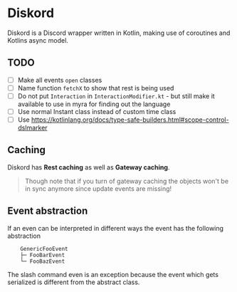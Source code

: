 # Diskord
Diskord is a Discord wrapper written in Kotlin, making use of coroutines and Kotlins async model.

## TODO
- [ ] Make all events `open` classes
- [ ] Name function `fetchX` to show that rest is being used
- [ ] Do not put `Interaction` in `InteractionModifier.kt` - but still make it available to use in myra for finding out the language
- [ ] Use normal Instant class instead of custom time class
- [ ] Use https://kotlinlang.org/docs/type-safe-builders.html#scope-control-dslmarker

## Caching
Diskord has **Rest caching** as well as **Gateway caching**.
> Though note that if you turn of gateway caching the objects won't be in sync anymore since update events are missing!

## Event abstraction
If an even can be interpreted in different ways the event has the following abstraction
```
    GenericFooEvent
    ├─ FooBarEvent
    └─ FooBazEvent
```
The slash command even is an exception because the event which gets serialized is different from the abstract class.